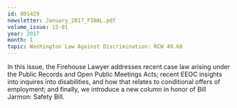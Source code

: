 ```yaml
---
id: 001429
newsletter: January_2017_FINAL.pdf
volume_issue: 15-01
year: 2017
month: 1
topic: Washington Law Against Discrimination: RCW 49.60
---
```


In this issue, the Firehouse Lawyer addresses recent case law arising under the Public Records and Open Public Meetings Acts; recent EEOC insights into inquires into disabilities, and how that relates to conditional offers of employment; and finally, we introduce a new column in honor of Bill Jarmon: Safety Bill.
